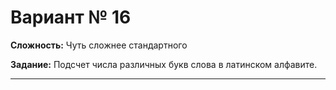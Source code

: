 # Вариант № 16
**Сложность:** Чуть сложнее cтандартного

**Задание:**  Подсчет числа различных букв слова в латинском алфавите.

---